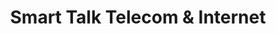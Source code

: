 ---
title: "Smart Talk Telecom & Internet"
url: /croydon/smart-talk-telecom-und-internet-london-road-2/
shop: Computer
---